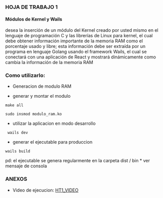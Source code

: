 ### HOJA DE TRABAJO 1
#### Módulos de Kernel y Wails

desea la inserción de un módulo del Kernel creado por usted mismo en el
lenguaje de programación C y las librerías de Linux para kernel, el cual debe
obtener información importante de la memoria RAM como el porcentaje usado y
libre; esta información debe ser extraída por un programa en lenguaje Golang
usando el framework Wails, el cual se conectará con una aplicación de React y
mostrará dinámicamente como cambia la información de la memoria RAM

### Como utilizarlo:
* Generacion de modulo RAM

- generar y montar el modulo
```
make all

sudo insmod modulo_ram.ko

```

* utilizar la aplicacion en modo desarrollo

```
 wails dev
```

* generar el ejecutable para produccion

```
wails build
```
pd: el ejecutable se genera regularmente en la carpeta dist / bin * ver mensaje de consola

### ANEXOS

* Video de ejecucion: [HT1_VIDEO](https://drive.google.com/file/d/1xK21aA43nP4U11KD3_mJcAPKopZ2HYIo/view?usp=drive_link)